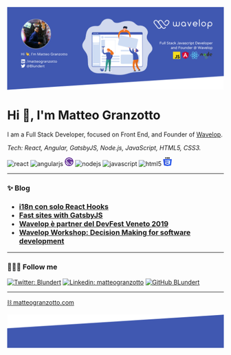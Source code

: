 <img src="https://raw.githubusercontent.com/Blundert/Blundert/master/assets/cover.png" />

<h1>Hi 👋, I'm Matteo Granzotto</h1>

I am a Full Stack Developer, focused on Front End, and Founder of [Wavelop](https://wavelop.com).

_Tech: React, Angular, GatsbyJS, Node.js, JavaScript, HTML5, CSS3._
<p align="left">
<img src="https://konpa.github.io/devicon/devicon.git/icons/react/react-original-wordmark.svg" alt="react" width="20" height="20"/> 
<img src="https://konpa.github.io/devicon/devicon.git/icons/angularjs/angularjs-original.svg" alt="angularjs" width="20" height="20"/> 
<img src="https://raw.githubusercontent.com/Blundert/Blundert/master/assets/gatsby.svg" alt="gatsbyjs" width="20" height="20"/> 
<img src="https://konpa.github.io/devicon/devicon.git/icons/nodejs/nodejs-original-wordmark.svg" alt="nodejs" width="20" height="20"/>
<img src="https://konpa.github.io/devicon/devicon.git/icons/javascript/javascript-original.svg" alt="javascript" width="20" height="20"/> 
<img src="https://konpa.github.io/devicon/devicon.git/icons/html5/html5-original-wordmark.svg" alt="html5" width="20" height="20"/> 
<img src="https://raw.githubusercontent.com/Blundert/Blundert/master/assets/css3.svg" alt="css3" width="20" height="20"/> 
</p>

----

<h3> ✨ Blog <h3> 

- [i18n con solo React Hooks](https://wavelop.com/it/story/i18n-con-solo-react-hooks/)
- [Fast sites with GatsbyJS](https://wavelop.com/it/story/fast-sites-with-gatsby-js/)
- [Wavelop è partner del DevFest Veneto 2019](https://wavelop.com/it/story/wavelop-partner-del-dev-fest-veneto-2019/)
- [Wavelop Workshop: Decision Making for software development](https://wavelop.com/it/story/wavelop-workshop-decision-making-for-software-development-di-francesco-strazzullo/)

----

<h3> ⛹🏻‍♂️ Follow me </h3>

[![Twitter: Blundert](https://img.shields.io/twitter/follow/Blundert?style=social)](https://twitter.com/Blundert)
[![Linkedin: matteogranzotto](https://img.shields.io/badge/-matteogranzotto-blue?style=flat-square&logo=Linkedin&logoColor=white&link=https://www.linkedin.com/in/matteogranzotto/)](https://www.linkedin.com/in/thaianebraga/)
[![GitHub BLundert](https://img.shields.io/github/followers/Blundert?label=follow&style=social)](https://github.com/Blundert)

---- 

<p align="left">
<a href="https://matteogranzotto.com"> ⛓ matteogranzotto.com </a>
</p>

<img src="https://raw.githubusercontent.com/Blundert/Blundert/master/assets/footer.png" />
